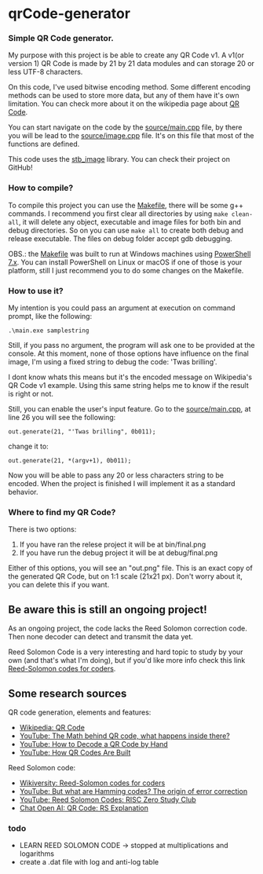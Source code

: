# qrCode-generator

### Simple QR Code generator.

My purpose with this project is be able to create any QR Code v1. A v1(or version 1) QR Code is made by 21 by 21 data modules and can storage 20 or less UTF-8 characters. 

On this code, I've used bitwise encoding method. Some different encoding methods can be used to store more data, but any of them have it's own limitation. You can check more about it on the wikipedia page about [QR Code][].

[QR Code]: https://en.wikipedia.org/wiki/QR_code#

You can start navigate on the code by the [source/main.cpp][] file, by there you will be lead to the [source/image.cpp] file. It's on this file that most of the functions are defined.

[source/main.cpp]: source/main.cpp
[source/image.cpp]: source/image.cpp

This code uses the [stb_image][] library. You can check their project on GitHub!

[stb_image]: https://github.com/nothings/stb/tree/master

### How to compile?

To compile this project you can use the [Makefile][], there will be some g++ commands. I recommend you first clear all directories by using `make clean-all`, it will delete any object, executable and image files for both bin and debug directories. So on you can use `make all` to create both debug and release executable. The files on debug folder accept gdb debugging.

OBS.: the [Makefile] was built to run at Windows machines using [PowerShell 7.x][]. You can install PowerShell on Linux or macOS if one of those is your platform, still I just recommend you to do some changes on the Makefile.

[Makefile]: Makefile
[PowerShell 7.x]: https://github.com/PowerShell/PowerShell

### How to use it?
My intention is you could pass an argument at execution on command prompt, like the following:

`.\main.exe samplestring`

Still, if you pass no argument, the program will ask one to be provided at the console. At this moment, none of those options have influence on the final image, I'm using a fixed string to debug the code: 'Twas brilling'.

I dont know whats this means but it's the encoded message on Wikipedia's QR Code v1 example. Using this same string helps me to know if the result is right or not.

Still, you can enable the user's input feature. Go to the [source/main.cpp], at line 26 you will see the following:

`out.generate(21, "'Twas brilling", 0b011);`

change it to:

`out.generate(21, *(argv+1), 0b011);`

Now you will be able to pass any 20 or less characters string to be encoded. When the project is finished I will implement it as a standard behavior. 

### Where to find my QR Code?
There is two options:
1) If you have ran the relese project it will be at bin/final.png
2) If you have run the debug project it will be at debug/final.png

Either of this options, you will see an "out.png" file. This is an exact copy of the generated QR Code, but on 1:1 scale (21x21 px). Don't worry about it, you can delete this if you want.
 
## Be aware this is still an ongoing project!
As an ongoing project, the code lacks the Reed Solomon correction code. Then none decoder can detect and transmit the data yet. 

Reed Solomon Code is a very interesting and hard topic to study by your own (and that's what I'm doing), but if you'd like more info check this link [Reed-Solomon codes for coders][].

[Reed-Solomon codes for coders]: https://en.wikiversity.org/wiki/Reed–Solomon_codes_for_coders

## Some research sources
QR code generation, elements and features:
*	[Wikipedia: QR Code][]
*	[YouTube: The Math behind QR code, what happens inside there?][]
*   [YouTube: How to Decode a QR Code by Hand][]
*	[YouTube: How QR Codes Are Built][]

Reed Solomon code:
*	[Wikiversity: Reed-Solomon codes for coders][]
*	[YouTube: But what are Hamming codes? The origin of error correction][] 
*	[YouTube: Reed Solomon Codes: RISC Zero Study Club][]
*	[Chat Open AI: QR Code: RS Explanation][] 

[Wikipedia: QR Code]: https://en.wikipedia.org/wiki/QR_code#
[YouTube: The Math behind QR code, what happens inside there?]: https://www.youtube.com/watch?v=Rc3ul6RRANU&
[YouTube: How to Decode a QR Code by Hand]: https://youtu.be/KA8hDldvfv0?si=ZHavlQTsIpW7EErZ
[YouTube: How QR Codes Are Built]: https://www.youtube.com/watch?v=142TGhaTMtI

[Wikiversity: Reed-Solomon codes for coders]: https://en.wikiversity.org/wiki/Reed–Solomon_codes_for_coders
[YouTube: But what are Hamming codes? The origin of error correction]: https://youtu.be/X8jsijhllIA?si=qCxaXryVOfoCisoy
[YouTube: Reed Solomon Codes: RISC Zero Study Club]: https://youtu.be/Yu9DHhdSqQo?si=oY8aAA648QZU0Nhe
[Chat Open AI: QR Code: RS Explanation]: https://chat.openai.com/share/4b56aa10-0122-48a4-a688-4e721591f160
### todo
* LEARN REED SOLOMON CODE -> stopped at multiplications and logarithms
* create a .dat file with log and anti-log table

